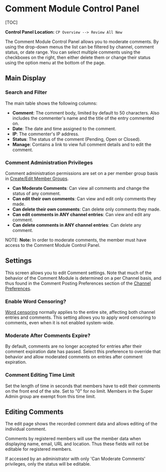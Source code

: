 <!--
    This source file is part of the open source project
    ExpressionEngine User Guide (https://github.com/ExpressionEngine/ExpressionEngine-User-Guide)

    @link      https://expressionengine.com/
    @copyright Copyright (c) 2003-2020, Packet Tide, LLC (https://packettide.com)
    @license   https://expressionengine.com/license Licensed under Apache License, Version 2.0
-->

# Comment Module Control Panel

[TOC]

**Control Panel Location:** `CP Overview --> Review All New`

The Comment Module Control Panel allows you to moderate comments. By using the drop-down menus the list can be filtered by channel, comment status, or date range. You can select multiple comments using the checkboxes on the right, then either delete them or change their status using the option menu at the bottom of the page.

## Main Display

### Search and Filter

The main table shows the following columns:

- **Comment**: The comment body, limited by default to 50 characters. Also includes the commenter's name and the title of the entry commented on.
- **Date**: The date and time assigned to the comment.
- **IP**: The commenter's IP address.
- **Status**: The status of the comment (Pending, Open or Closed).
- **Manage**: Contains a link to view full comment details and to edit the comment.

### Comment Administration Privileges

Comment administration permissions are set on a per member group basis in [Create/Edit Member Groups](control-panel/member-manager.md#member-groups).

- **Can Moderate Comments**: Can view all comments and change the status of any comment.
- **Can edit their own comments**: Can view and edit only comments they made.
- **Can delete their own comments**: Can delete only comments they made.
- **Can edit comments in ANY channel entries**: Can view and edit any comment.
- **Can delete comments in ANY channel entries**: Can delete any comment.

NOTE: **Note:** In order to moderate comments, the member must have access to the Comment Module Control Panel.

## Settings

This screen allows you to edit Comment settings. Note that much of the behavior of the Comment Module is determined on a per Channel basis, and thus found in the Comment Posting Preferences section of the [Channel Preferences](control-panel/channels.md#settings-tab).

### Enable Word Censoring?

[Word censoring](control-panel/settings/word-censor.md) normally applies to the entire site, affecting both channel entries and comments. This setting allows you to apply word censoring to comments, even when it is not enabled system-wide.

### Moderate After Comments Expire?

By default, comments are no longer accepted for entries after their comment expiration date has passed. Select this preference to override that behavior and allow moderated comments on entries after comment expiration.

### Comment Editing Time Limit

Set the length of time in seconds that members have to edit their comments on the front end of the site. Set to "0" for no limit. Members in the Super Admin group are exempt from this time limit.

## Editing Comments

The edit page shows the recorded comment data and allows editing of the individual comment.

Comments by registered members will use the member data when displaying name, email, URL and location. Thus these fields will not be editable for registered members.

If accessed by an administrator with only 'Can Moderate Comments' privileges, only the status will be editable.
